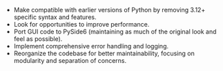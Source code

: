 - Make compatible with earlier versions of Python by removing 3.12+ specific syntax and features.
- Look for opportunities to improve performance.
- Port GUI code to PySide6 (maintaining as much of the original look and feel as possible).
- Implement comprehensive error handling and logging.
- Reorganize the codebase for better maintainability, focusing on modularity and separation of concerns.